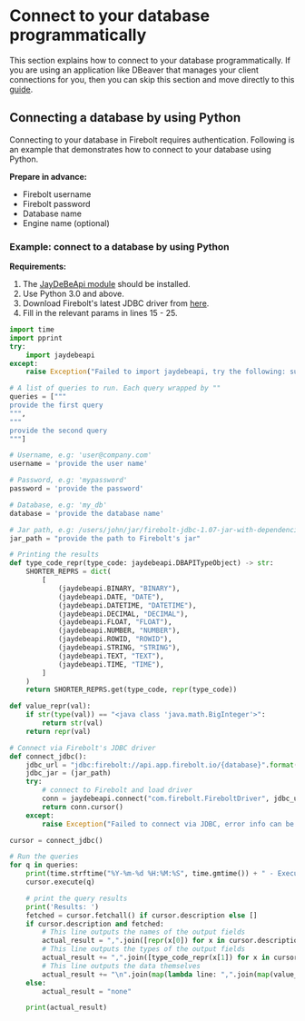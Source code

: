 # Connect to your database programmatically

This section explains how to connect to your database programmatically. If you are using an application like DBeaver that manages your client connections for you, then you can skip this section and move directly to this [guide](setting-up-dbeaver-jdbc-connection-to-firebolt.md).

## Connecting a database by using Python

Connecting to your database in Firebolt requires authentication. Following is an example that demonstrates how to connect to your database using Python.

**Prepare in advance:**

* Firebolt username
* Firebolt password
* Database name
* Engine name \(optional\)

### Example: connect to a database by using Python

**Requirements:**

1. The [JayDeBeApi module](https://pypi.org/project/JayDeBeApi/) should be installed. 
2. Use Python 3.0 and above.
3. Download Firebolt's latest JDBC driver from [here](connecting-via-jdbc.md#downloading-the-driver).
4. Fill in the relevant params in lines 15 - 25.

```python
import time
import pprint
try:
    import jaydebeapi  
except:
    raise Exception("Failed to import jaydebeapi, try the following: sudo pip3 install JayDeBeApi")

# A list of queries to run. Each query wrapped by ""
queries = ["""
provide the first query
""",
"""
provide the second query
"""]

# Username, e.g: 'user@company.com'
username = 'provide the user name'

# Password, e.g: 'mypassword'
password = 'provide the password'

# Database, e.g: 'my_db'
database = 'provide the database name'

# Jar path, e.g: /users/john/jar/firebolt-jdbc-1.07-jar-with-dependencies.jar'
jar_path = "provide the path to Firebolt's jar"

# Printing the results
def type_code_repr(type_code: jaydebeapi.DBAPITypeObject) -> str:
    SHORTER_REPRS = dict(
        [
            (jaydebeapi.BINARY, "BINARY"),
            (jaydebeapi.DATE, "DATE"),
            (jaydebeapi.DATETIME, "DATETIME"),
            (jaydebeapi.DECIMAL, "DECIMAL"),
            (jaydebeapi.FLOAT, "FLOAT"),
            (jaydebeapi.NUMBER, "NUMBER"),
            (jaydebeapi.ROWID, "ROWID"),
            (jaydebeapi.STRING, "STRING"),
            (jaydebeapi.TEXT, "TEXT"),
            (jaydebeapi.TIME, "TIME"),
        ]
    )
    return SHORTER_REPRS.get(type_code, repr(type_code))

def value_repr(val):
    if str(type(val)) == "<java class 'java.math.BigInteger'>":
        return str(val)
    return repr(val)

# Connect via Firebolt's JDBC driver
def connect_jdbc():
    jdbc_url = "jdbc:firebolt://api.app.firebolt.io/{database}".format(database=database)
    jdbc_jar = (jar_path)
    try:
        # connect to Firebolt and load driver
        conn = jaydebeapi.connect("com.firebolt.FireboltDriver", jdbc_url, [username, password], jdbc_jar)
        return conn.cursor()
    except:
        raise Exception("Failed to connect via JDBC, error info can be found in logs/firebolt-jdbc.log in the directory you saved the script")

cursor = connect_jdbc()

# Run the queries
for q in queries:
    print(time.strftime("%Y-%m-%d %H:%M:%S", time.gmtime()) + " - Executing: " + q)
    cursor.execute(q)

    # print the query results
    print('Results: ')
    fetched = cursor.fetchall() if cursor.description else []
    if cursor.description and fetched:
        # This line outputs the names of the output fields
        actual_result = ",".join([repr(x[0]) for x in cursor.description]) + "\n"
        # This line outputs the types of the output fields
        actual_result += ",".join([type_code_repr(x[1]) for x in cursor.description]) + "\n"
        # This line outputs the data themselves
        actual_result += "\n".join(map(lambda line: ",".join(map(value_repr, line)), fetched))
    else:
        actual_result = "none"

    print(actual_result)
```

